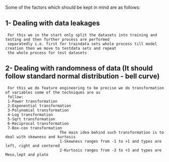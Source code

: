 Some of the factors which should be kept in mind are as follows:

1- Dealing with data leakages 
----------------------------------------------------------------
     For this we in the start only split the datasets into training and testing and then further process are performed
     separatedly i.e. first for traindata sets whole process till model creation then we move to testdata sets and repeat
     the whole process for test datasets

2- Dealing with randomness of data (It should follow standard normal distribution - bell curve)
-----------------------------------------------------------------------------------------------
     For this we do feature engineering to be precise we do transformation of variables some of the techniques are as 
     follow:
     1-Power transformation
     2-Exponential transformation 
     3-Polynomial transformation
     4-Log transformation
     5-Sqrt transformation
     6-Reciprocal transformation
     7-Box-cox transformation
                            The main idea behind such transformation is to deal with skewness and kurtosis
                            1-Skewness ranges from -1 to +1 and types are left, right and centered
                            2-Kurtosis ranges from -3 to +3 and types are Meso,lept and plato
     
